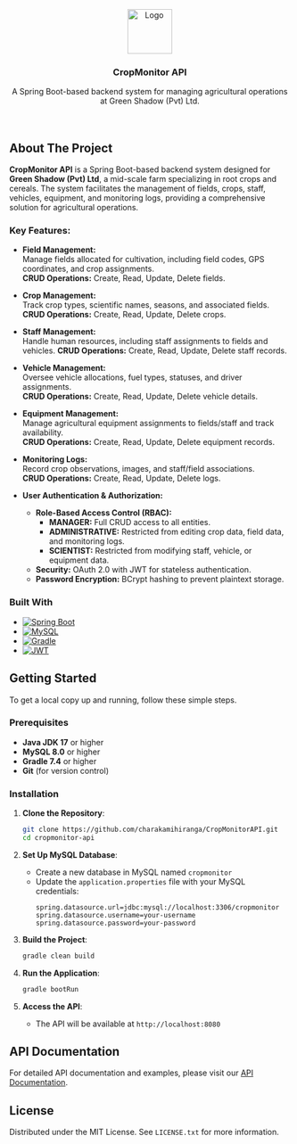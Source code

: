 
<div align="center">
  <a href="https://github.com/charakamihiranga/cropmonitor-api">
   <img src="https://github.com/user-attachments/assets/733feffd-fbfb-4efe-9de3-03cff55e6e7f" alt="Logo" width="80" height="80">
  </a>
  <h3>CropMonitor API</h3>
  <p>
    A Spring Boot-based backend system for managing agricultural operations at Green Shadow (Pvt) Ltd.
    <br />
    <br />
    <br />
    
  </p>
</div>


## About The Project

**CropMonitor API** is a Spring Boot-based backend system designed for **Green Shadow (Pvt) Ltd**, a mid-scale farm specializing in root crops and cereals. The system facilitates the management of fields, crops, staff, vehicles, equipment, and monitoring logs, providing a comprehensive solution for agricultural operations.

### Key Features:

- **Field Management:**  
  Manage fields allocated for cultivation, including field codes, GPS coordinates, and crop assignments.  
  **CRUD Operations:** Create, Read, Update, Delete fields.  

- **Crop Management:**  
  Track crop types, scientific names, seasons, and associated fields.  
  **CRUD Operations:** Create, Read, Update, Delete crops.  

- **Staff Management:**  
  Handle human resources, including staff assignments to fields and vehicles.
  **CRUD Operations:** Create, Read, Update, Delete staff records.  

- **Vehicle Management:**  
  Oversee vehicle allocations, fuel types, statuses, and driver assignments.  
  **CRUD Operations:** Create, Read, Update, Delete vehicle details.  

- **Equipment Management:**  
  Manage agricultural equipment assignments to fields/staff and track availability.  
  **CRUD Operations:** Create, Read, Update, Delete equipment records.  

- **Monitoring Logs:**  
  Record crop observations, images, and staff/field associations.  
  **CRUD Operations:** Create, Read, Update, Delete logs.  

- **User Authentication & Authorization:**  
  - **Role-Based Access Control (RBAC):**  
    - **MANAGER:** Full CRUD access to all entities.  
    - **ADMINISTRATIVE:** Restricted from editing crop data, field data, and monitoring logs.  
    - **SCIENTIST:** Restricted from modifying staff, vehicle, or equipment data.  
  - **Security:** OAuth 2.0 with JWT for stateless authentication.  
  - **Password Encryption:** BCrypt hashing to prevent plaintext storage.  

### Built With
- [![Spring Boot][Spring.io]][Spring-url]
- [![MySQL][MySQL.com]][MySQL-url]
- [![Gradle][Gradle.org]][Gradle-url]
- [![JWT][JWT.io]][JWT-url]

## Getting Started

To get a local copy up and running, follow these simple steps.

### Prerequisites
- **Java JDK 17** or higher
- **MySQL 8.0** or higher
- **Gradle 7.4** or higher
- **Git** (for version control)

### Installation

1. **Clone the Repository**:
   ```bash
   git clone https://github.com/charakamihiranga/CropMonitorAPI.git
   cd cropmonitor-api
   ```

2. **Set Up MySQL Database**:
   - Create a new database in MySQL named `cropmonitor`
   - Update the `application.properties` file with your MySQL credentials:
     ```properties
     spring.datasource.url=jdbc:mysql://localhost:3306/cropmonitor
     spring.datasource.username=your-username
     spring.datasource.password=your-password
     ```

3. **Build the Project**:
   ```bash
   gradle clean build
   ```

4. **Run the Application**:
   ```bash
   gradle bootRun
   ```

5. **Access the API**:
   - The API will be available at `http://localhost:8080`


## API Documentation

For detailed API documentation and examples, please visit our [API Documentation](https://documenter.getpostman.com/view/35384500/2sAYX3r3zz).

## License

Distributed under the MIT License. See `LICENSE.txt` for more information.

<!-- MARKDOWN LINKS & IMAGES -->
[product-screenshot]: images/screenshot.png
[Spring.io]: https://img.shields.io/badge/Spring_Boot-F2F4F9?style=for-the-badge&logo=spring-boot
[Spring-url]: https://spring.io/
[MySQL.com]: https://img.shields.io/badge/MySQL-005C84?style=for-the-badge&logo=mysql&logoColor=white
[MySQL-url]: https://www.mysql.com/
[Gradle.org]: https://img.shields.io/badge/Gradle-02303A.svg?style=for-the-badge&logo=Gradle&logoColor=white
[Gradle-url]: https://gradle.org/
[JWT.io]: https://img.shields.io/badge/JWT-black?style=for-the-badge&logo=JSON%20web%20tokens
[JWT-url]: https://jwt.io/
